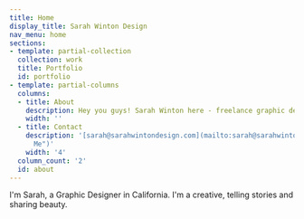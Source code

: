 ```yaml
---
title: Home
display_title: Sarah Winton Design
nav_menu: home
sections:
- template: partial-collection
  collection: work
  title: Portfolio
  id: portfolio
- template: partial-columns
  columns:
  - title: About
    description: Hey you guys! Sarah Winton here - freelance graphic designer & creative. Logo and brand style for personal and business needs. Contact me for interest and pricing.
    width: ''
  - title: Contact
    description: '[sarah@sarahwintondesign.com](mailto:sarah@sarahwintondesign.com "Email
      Me")'
    width: '4'
  column_count: '2'
  id: about
---
```


I'm Sarah, a Graphic Designer in California. I'm a creative, telling stories and sharing beauty.
